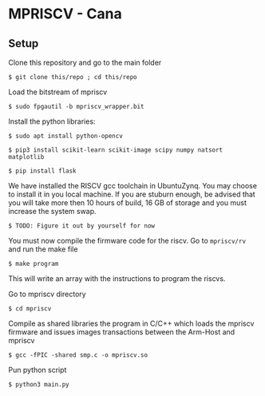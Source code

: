 # MPRISCV - Cana

## Setup 
Clone this repository and go to the main folder

    $ git clone this/repo ; cd this/repo


Load the bitstream of mpriscv 
    
    $ sudo fpgautil -b mpriscv_wrapper.bit

Install the python libraries: 
    
    $ sudo apt install python-opencv
    
    $ pip3 install scikit-learn scikit-image scipy numpy natsort matplotlib 

    $ pip install flask

We have installed the RISCV gcc toolchain in UbuntuZynq. You may choose to install it in you local machine. If you are stuburn enough, be advised that you will take more then 10 hours of build, 16 GB of storage and you must increase the system swap. 
    
    $ TODO: Figure it out by yourself for now 

You must now compile the firmware code for the riscv. Go to `mpriscv/rv` and run the make file

    $ make program

This will write an array with the instructions to program the riscvs.



Go to mpriscv directory 

    $ cd mpriscv

Compile as shared libraries the program in C/C++ which loads the mpriscv firmware and issues images transactions between the Arm-Host and mpriscv 
    
    $ gcc -fPIC -shared smp.c -o mpriscv.so

Pun python script 

    $ python3 main.py



